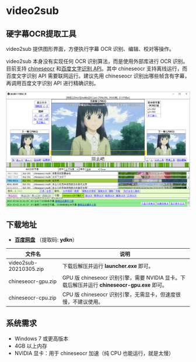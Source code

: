 # video2sub

## 硬字幕OCR提取工具

video2sub 提供图形界面，方便执行字幕 OCR 识别、编辑、校对等操作。

video2sub 本身没有实现任何 OCR 识别算法，而是使用外部库进行 OCR 识别。目前支持 [chineseocr](https://github.com/chineseocr/chineseocr) 和[百度文字识别 API](https://ai.baidu.com/tech/ocr/general)。其中 chineseocr 支持离线运行，而百度文字识别 API 需要联网运行。建议先用 chineseocr 识别出哪些帧含有字幕，再调用百度文字识别 API 进行精确识别。

![屏幕截图](screenshot.png)

## 下载地址

- [**百度网盘**](https://pan.baidu.com/s/1sLc22mr1PUh0X2HYXnAQzg) （提取码: **ydkn**）

|文件名|说明|
|-|-|
|video2sub-20210305.zip|下载后解压并运行 **launcher.exe** 即可。|
|chineseocr-gpu.zip|GPU 版 chineseocr 识别引擎，需要 NVIDIA 显卡。下载后解压并运行 **chineseocr-gpu.exe** 即可。
|chineseocr-cpu.zip|CPU 版 chineseocr 识别引擎，无需显卡，但速度很慢，不建议使用。

## 系统需求

- Windows 7 或更高版本
- 4GB 以上内存
- NVIDIA 显卡：用于 chineseocr 加速（纯 CPU 也能运行，就是太慢）
